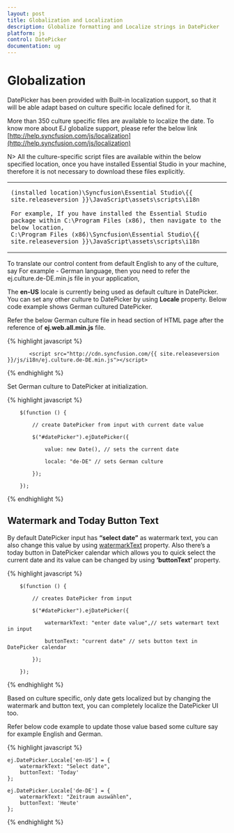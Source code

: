 ```yaml
---
layout: post
title: Globalization and Localization
description: Globalize formatting and Localize strings in DatePicker  
platform: js
control: DatePicker
documentation: ug
---
```

# Globalization

DatePicker has been provided with Built-in localization support, so that it will be able adapt based on culture specific locale defined for it. 

More than 350 culture specific files are available to localize the date. To know more about EJ globalize support, please refer the below link      
 [http://help.syncfusion.com/js/localization](http://help.syncfusion.com/js/localization) 

N> All the culture-specific script files are available within the below specified location, once you have installed Essential Studio in your machine, therefore it is not necessary to download these files explicitly.

<table>
<tr>
<td>

    (installed location)\Syncfusion\Essential Studio\{{ site.releaseversion }}\JavaScript\assets\scripts\i18n

    For example, If you have installed the Essential Studio package within C:\Program Files (x86), then navigate to the below location, 
    C:\Program Files (x86)\Syncfusion\Essential Studio\{{ site.releaseversion }}\JavaScript\assets\scripts\i18n

</td></tr>
</table>
To translate our control content from default English to any of the culture, say For example - German language, then you need to refer the ej.culture.de-DE.min.js file in your application,

The **en-US** locale is currently being used as default culture in DatePicker. You can set any other culture to DatePicker by using **Locale** property. Below code example shows German cultured DatePicker.

Refer the below German culture file in head section of HTML page after the reference of **ej.web.all.min.js** file.

 {% highlight javascript %}
   
           <script src="http://cdn.syncfusion.com/{{ site.releaseversion }}/js/i18n/ej.culture.de-DE.min.js"></script>
                
 {% endhighlight %}

Set German culture to DatePicker at initialization.

{% highlight javascript %}

        $(function () {

            // create DatePicker from input with current date value

            $("#datePicker").ejDatePicker({

                value: new Date(), // sets the current date

                locale: "de-DE" // sets German culture

            });

        });

{% endhighlight %}

## Watermark and Today Button Text

By default DatePicker input has **“select date”** as watermark text, you can also change this value by using [watermarkText](http://help.syncfusion.com/api/js/ejdatepicker#members:watermarktext) property. Also there’s a today button in DatePicker calendar which allows you to quick select the current date and its value can be changed by using **‘buttonText’** property.

{% highlight javascript %}

        $(function () {

            // creates DatePicker from input

            $("#datePicker").ejDatePicker({

                watermarkText: "enter date value",// sets watermart text in input

                buttonText: "current date" // sets button text in DatePicker calendar

            });

        });

{% endhighlight %}

Based on culture specific, only date gets localized but by changing the watermark and button text, you can completely localize the DatePicker UI too.

Refer below code example to update those value based some culture say for example English and German.

{% highlight javascript %}

    ej.DatePicker.Locale['en-US'] = {
        watermarkText: "Select date",
        buttonText: 'Today'
    };

    ej.DatePicker.Locale['de-DE'] = {
        watermarkText: "Zeitraum auswählen",
        buttonText: 'Heute'
    };

{% endhighlight %}

